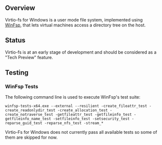 ## Overview

Virtio-fs for Windows is a user mode file system, implemented using [WinFsp](https://github.com/billziss-gh/winfsp), that lets virtual machines access a directory tree on the host.

## Status

Virtio-fs is at an early stage of development and should be considered as a "Tech Preview" feature.

## Testing

### WinFsp Tests

The following command line is used to execute WinFsp's test suite:

```
winfsp-tests-x64.exe --external --resilient -create_fileattr_test -create_readonlydir_test -create_allocation_test -create_notraverse_test -getfileattr_test -getfileinfo_test -getfileinfo_name_test -setfileinfo_test -setsecurity_test -reparse_guid_test -reparse_nfs_test -stream_*
```

Virtio-Fs for Windows does not currently pass all available tests so some of them are skipped for now.

